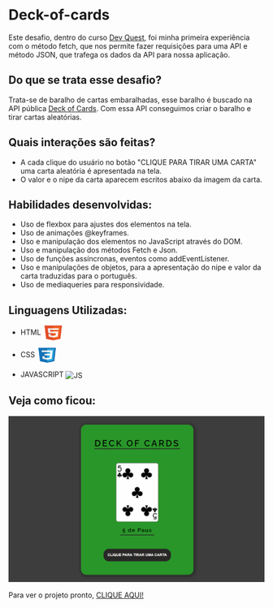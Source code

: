 # Deck-of-cards

Este desafio, dentro do curso [Dev Quest](https://dev-em-dobro.ticto.club/), foi minha primeira experiência com o método fetch,
que nos permite fazer requisições para uma API e método JSON, que trafega os dados da API para nossa aplicação.

## Do que se trata esse desafio?
Trata-se de baralho de cartas embaralhadas, esse baralho é buscado na API pública [Deck of Cards](https://deckofcardsapi.com/).
Com essa API conseguimos criar o baralho e tirar cartas aleatórias.

## Quais interações são feitas?
- A cada clique do usuário no botão "CLIQUE PARA TIRAR UMA CARTA" uma carta aleatória é apresentada na tela.
- O valor e o nipe da carta aparecem escritos abaixo da imagem da carta.
  
## Habilidades desenvolvidas:
- Uso de flexbox para ajustes dos elementos na tela.
- Uso de animações @keyframes.
- Uso e manipulação dos elementos no JavaScript através do DOM.
- Uso e manipulação dos métodos Fetch e Json.
- Uso de funções assíncronas, eventos como addEventListener.
- Uso e manipulações de objetos, para a apresentação do nipe e valor da carta traduzidas para o português.
- Uso de mediaqueries para responsividade.

## Linguagens Utilizadas:
- HTML <img align="center" alt="HTML" height="30" width="40" src="https://raw.githubusercontent.com/devicons/devicon/master/icons/html5/html5-original.svg">

- CSS  <img align="center" alt="CSS" height="30" width="40" src="https://raw.githubusercontent.com/devicons/devicon/master/icons/css3/css3-original.svg">

- JAVASCRIPT  <img align="center" alt="JS" height="30" width="40" src="https://cdn.jsdelivr.net/gh/devicons/devicon/icons/javascript/javascript-original.svg" />
          

## Veja como ficou:

<img src="./src/images/deck-of-cards-.gif" alt="video das cartas sendo tiradas aleatóriamente">
 


Para ver o projeto pronto, [CLIQUE AQUI!](https://jessica-os.github.io/Deck-of-cards/)
